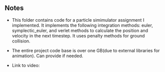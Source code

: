 ## Notes
* This folder contains code for a particle simimulator assignment I implemented. It implements the following integration methods: euler, symplectic_euler, and verlet methods to calculate the position and velocity in the next timestep. It uses penalty methods for ground collision. 
* The entire project code base is over one GB(due to external libraries for animation). Can provide if needed. 

* Link to video: 